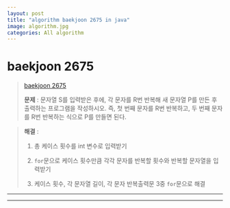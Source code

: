```yaml
---  
layout: post  
title: "algorithm baekjoon 2675 in java"  
image: algorithm.jpg  
categories: All algorithm
---
```


# baekjoon 2675  

> [baekjoon 2675](https://www.acmicpc.net/problem/2675)  
>  
> **문제** : 문자열 S를 입력받은 후에, 각 문자를 R번 반복해 새 문자열 P를 만든 후 출력하는 프로그램을 작성하시오. 즉, 첫 번째 문자를 R번 반복하고, 두 번째 문자를 R번 반복하는 식으로 P를 만들면 된다.  

> **해결** :  
> 
> 1. 총 케이스 횟수를 int 변수로 입력받기  
> 
> 2. `for`문으로 케이스 횟수만큼 각각 문자를 반복할 횟수와 반복할 문자열을 입력받기  
> 
> 3. 케이스 횟수, 각 문자열 길이, 각 문자 반복출력문 3중 `for`문으로 해결  

---  

<script src="https://gist.github.com/nnlog/30ac4726f932acd7b0f6ee7e11be8d9f.js"></script>  

---  


